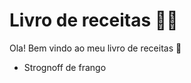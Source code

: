 # Livro de receitas :man_cook:

Ola! Bem vindo ao meu livro de receitas :wave: 

- Strognoff de frango
